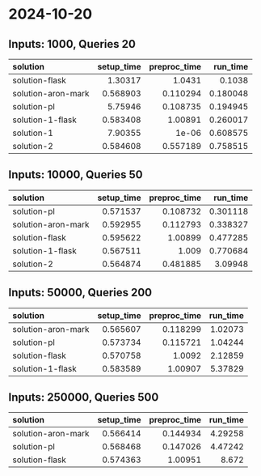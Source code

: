 # 2024-10-20

## Inputs: 1000, Queries 20

| solution           |   setup_time |   preproc_time |   run_time |
|:-------------------|-------------:|---------------:|-----------:|
| solution-flask     |     1.30317  |       1.0431   |   0.1038   |
| solution-aron-mark |     0.568903 |       0.110294 |   0.180048 |
| solution-pl        |     5.75946  |       0.108735 |   0.194945 |
| solution-1-flask   |     0.583408 |       1.00891  |   0.260017 |
| solution-1         |     7.90355  |       1e-06    |   0.608575 |
| solution-2         |     0.584608 |       0.557189 |   0.758515 |

## Inputs: 10000, Queries 50

| solution           |   setup_time |   preproc_time |   run_time |
|:-------------------|-------------:|---------------:|-----------:|
| solution-pl        |     0.571537 |       0.108732 |   0.301118 |
| solution-aron-mark |     0.592955 |       0.112793 |   0.338327 |
| solution-flask     |     0.595622 |       1.00899  |   0.477285 |
| solution-1-flask   |     0.567511 |       1.009    |   0.770684 |
| solution-2         |     0.564874 |       0.481885 |   3.09948  |

## Inputs: 50000, Queries 200

| solution           |   setup_time |   preproc_time |   run_time |
|:-------------------|-------------:|---------------:|-----------:|
| solution-aron-mark |     0.565607 |       0.118299 |    1.02073 |
| solution-pl        |     0.573734 |       0.115721 |    1.04244 |
| solution-flask     |     0.570758 |       1.0092   |    2.12859 |
| solution-1-flask   |     0.583589 |       1.00907  |    5.37829 |

## Inputs: 250000, Queries 500

| solution           |   setup_time |   preproc_time |   run_time |
|:-------------------|-------------:|---------------:|-----------:|
| solution-aron-mark |     0.566414 |       0.144934 |    4.29258 |
| solution-pl        |     0.568468 |       0.147026 |    4.47242 |
| solution-flask     |     0.574363 |       1.00951  |    8.672   |